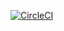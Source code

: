 [![CircleCI](https://circleci.com/gh/vladisavvv/YandexProject.svg?style=svg)](https://circleci.com/gh/vladisavvv/YandexProject)


